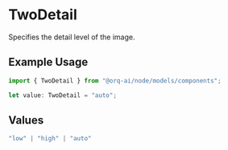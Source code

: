 # TwoDetail

Specifies the detail level of the image.

## Example Usage

```typescript
import { TwoDetail } from "@orq-ai/node/models/components";

let value: TwoDetail = "auto";
```

## Values

```typescript
"low" | "high" | "auto"
```